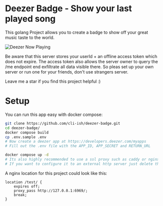 # Deezer Badge - Show your last played song

This golang Project allows you to create a badge to show off your great music taste to the world.

![Deezer Now Playing](https://incredible.software/test/badge/07371d90-f3ce-4352-b50a-93b55e3102e9)

Be aware that this server stores your userId + an offline access token which does not expire.
The access token also allows the server owner to query the /me endpoint end exfiltrate all data visible there.
So pleas set up your own server or run one for your friends, don't use strangers server.

Leave me a star if you find this project helpful :)

# Setup

You can run this app easy with docker compose:

```bash
git clone https://github.com/cli-ish/deezer-badge.git
cd deezer-badge/
docker compose build
cp .env.sample .env
# Now create a deezer app at https://developers.deezer.com/myapps
# Fill out the .env file with the APP_ID, APP_SECRET and RETURN_URL

docker compose up -d
# Its also highly recommended to use a ssl proxy such as caddy or nginx to upgrade the connection to ssl.
# If you want to configure it to an external http server just delete the "127.0.0.1:" from the docker-compose.yml file.
```

A nginx location for this project could look like this:

```
location /test/ {
    expires off;
    proxy_pass http://127.0.0.1:6969/;
    break;
}
```
